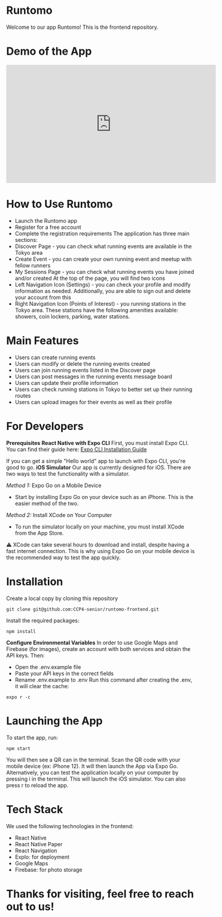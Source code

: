 # Runtomo
Welcome to our app Runtomo! This is the frontend repository.

# Demo of the App

<iframe width="560" height="315" src="https://www.youtube.com/embed/ijyDfnP7na8" title="YouTube video player" frameborder="0" allow="accelerometer; autoplay; clipboard-write; encrypted-media; gyroscope; picture-in-picture" allowfullscreen></iframe>

# How to Use Runtomo

* Launch the Runtomo app
* Register for a free account
* Complete the registration requirements
The application has three main sections:
* Discover Page - you can check what running events are available in the Tokyo area
* Create Event - you can create your own running event and meetup with fellow runners
* My Sessions Page - you can check what running events you have joined and/or created
At the top of the page, you will find two icons
* Left Navigation Icon (Settings) - you can check your profile and modify information as needed. Additionally, you are able to sign out and delete your account from this
* Right Navigation Icon (Points of Interest) - you running stations in the Tokyo area. These stations have the following amenities available: showers, coin lockers, parking, water stations.
# Main Features
* Users can create running events
* Users can modify or delete the running events created
* Users can join running events listed in the Discover page
* Users can post messages in the running events message board
* Users can update their profile information
* Users can check running stations in Tokyo to better set up their running routes
* Users can upload images for their events as well as their profile
# For Developers
**Prerequisites**
**React Native with Expo CLI**
First, you must install Expo CLI. You can find their guide here:
[Expo CLI Installation Guide](https://docs.expo.dev/get-started/installation/)

If you can get a simple "Hello world" app to launch with Expo CLI, you're good to go.
**iOS Simulator**
Our app is currently designed for iOS. There are two ways to test the functionality with a simulator.

*Method 1:* Expo Go on a Mobile Device
* Start by installing Expo Go on your device such as an iPhone. This is the easier method of the two.

*Method 2:* Install XCode on Your Computer
* To run the simulator locally on your machine, you must install XCode from the App Store.

⚠️ XCode can take several hours to download and install, despite having a fast internet connection. This is why using Expo Go on your mobile device is the recommended way to test the app quickly.
# Installation
Create a local copy by cloning this repository
```
git clone git@github.com:CCP4-senior/runtomo-frontend.git
```
Install the required packages:
```
npm install
```
**Configure Environmental Variables**
In order to use Google Maps and Firebase (for images), create an account with both services and obtain the API keys.
Then:
* Open the .env.example file
* Paste your API keys in the correct fields
* Rename .env.example to .env
Run this command after creating the .env, it will clear the cache:
```
expo r -c
```
# Launching the App
To start the app, run:
```
npm start
```
You will then see a QR can in the terminal. Scan the QR code with your mobile device (ex: iPhone 12). It will then launch the App via Expo Go.
Alternatively, you can test the application locally on your computer by pressing i in the terminal. This will launch the iOS simulator.
You can also press r to reload the app.
# Tech Stack
We used the following technologies in the frontend:
* React Native
* React Native Paper
* React Navigation
* Explo: for deployment
* Google Maps
* Firebase: for photo storage

# Thanks for visiting, feel free to reach out to us!
